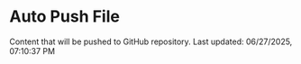 # Auto Push File

Content that will be pushed to GitHub repository.
Last updated: 06/27/2025, 07:10:37 PM
